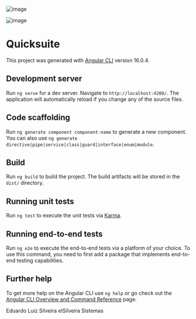 ![image](https://github.com/elSilveira/movies-challenge/assets/3988225/a9c3bf63-504c-4755-a03b-126ed370d13a)

![image](https://github.com/elSilveira/movies-challenge/assets/3988225/29cd16cd-99ab-400b-b5c7-c862f689ea91)

# Quicksuite

This project was generated with [Angular CLI](https://github.com/angular/angular-cli) version 16.0.4.

## Development server

Run `ng serve` for a dev server. Navigate to `http://localhost:4200/`. The application will automatically reload if you change any of the source files.

## Code scaffolding

Run `ng generate component component-name` to generate a new component. You can also use `ng generate directive|pipe|service|class|guard|interface|enum|module`.

## Build

Run `ng build` to build the project. The build artifacts will be stored in the `dist/` directory.

## Running unit tests

Run `ng test` to execute the unit tests via [Karma](https://karma-runner.github.io).

## Running end-to-end tests

Run `ng e2e` to execute the end-to-end tests via a platform of your choice. To use this command, you need to first add a package that implements end-to-end testing capabilities.

## Further help

To get more help on the Angular CLI use `ng help` or go check out the [Angular CLI Overview and Command Reference](https://angular.io/cli) page.

Eduardo Luiz Silveira
elSilveira Sistemas
